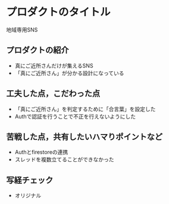 # プロダクトのタイトル
地域専用SNS

## プロダクトの紹介

- 真にご近所さんだけが集えるSNS
- 「真にご近所さん」が分かる設計になっている

## 工夫した点，こだわった点

- 「真にご近所さん」を判定するために「合言葉」を設定した
- Authで認証を行うことで不正を行えないようにした

## 苦戦した点，共有したいハマりポイントなど

- Authとfirestoreの連携
- スレッドを複数立てることができなかった

## 写経チェック
- オリジナル